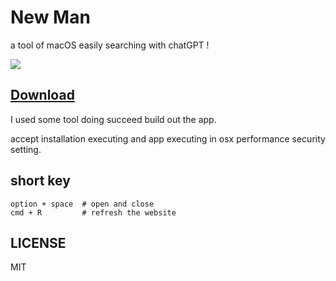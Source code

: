 # New Man 

a tool of macOS easily searching with chatGPT !

![](./preview.gif)

## [Download](https://github.com/weykon/new-man/releases)

I used some tool doing succeed build out the app.

accept installation executing and app executing in osx performance security setting.

## short key 

```
option + space  # open and close
cmd + R         # refresh the website
```

## LICENSE

MIT 
